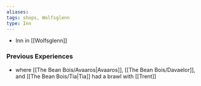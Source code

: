 ```yaml
---
aliases: 
tags: shops, Wolfsglenn
type: Inn
---
```


* Inn in [[Wolfsglenn]]


### Previous Experiences
* where [[The Bean Bois/Avaaros|Avaaros]], [[The Bean Bois/Davaelor]], and [[The Bean Bois/Tia|Tia]] had a brawl with [[Trent]]